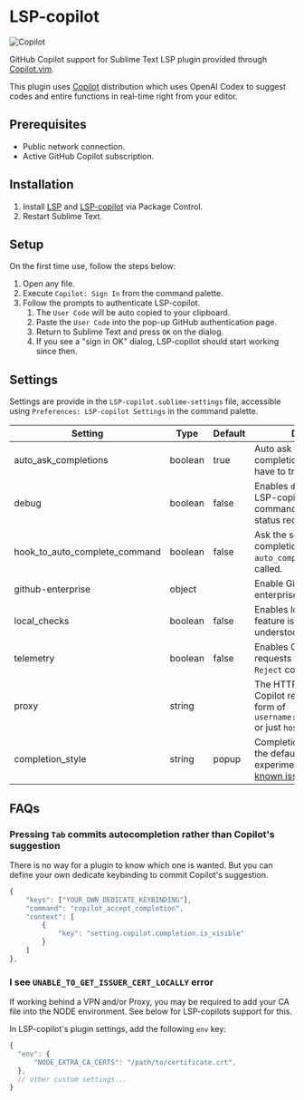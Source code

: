 # LSP-copilot

![Copilot](https://raw.githubusercontent.com/TheSecEng/LSP-copilot/master/docs/screenshot.png)

GitHub Copilot support for Sublime Text LSP plugin provided through [Copilot.vim][].

This plugin uses [Copilot][] distribution which uses OpenAI Codex to suggest codes
and entire functions in real-time right from your editor.

## Prerequisites

* Public network connection.
* Active GitHub Copilot subscription.

## Installation

1. Install [LSP][] and [LSP-copilot][] via Package Control.
1. Restart Sublime Text.

## Setup

On the first time use, follow the steps below:

1. Open any file.
1. Execute `Copilot: Sign In` from the command palette.
1. Follow the prompts to authenticate LSP-copilot.
    1. The `User Code` will be auto copied to your clipboard.
    1. Paste the `User Code` into the pop-up GitHub authentication page.
    1. Return to Sublime Text and press `OK` on the dialog.
    1. If you see a "sign in OK" dialog, LSP-copilot should start working since then.

## Settings

Settings are provide in the `LSP-copilot.sublime-settings` file, accessible using `Preferences: LSP-copilot Settings` in the command palette.

| Setting                       | Type    | Default | Description                                                                                                                                           |
|-------------------------------|---------|---------|-------------------------------------------------------------------------------------------------------------------------------------------------------|
| auto_ask_completions          | boolean | true    | Auto ask the server for completions. Otherwise, you have to trigger it manually.                                                                      |
| debug                         | boolean | false   | Enables `debug` mode for LSP-copilot. Enabling all commands regardless of status requirements.                                                        |
| hook_to_auto_complete_command | boolean | false   | Ask the server for completions when the `auto_complete` command is called.                                                                            |
| github-enterprise             | object  |         | Enable Github Copilot enterprise instance                                                                                                             |
| local_checks                  | boolean | false   | Enables local checks. This feature is not fully understood yet.                                                                                       |
| telemetry                     | boolean | false   | Enables Copilot telemetry requests for `Accept` and `Reject` completions.                                                                             |
| proxy                         | string  |         | The HTTP proxy to use for Copilot requests. It's in the form of `username:password@host:port` or just `host:port`.                                    |
| completion_style              | string  | popup   | Completion style. `popup` is the default, `phantom` is experimental ([there are well-known issues](https://github.com/TheSecEng/LSP-copilot/issues)). |


## FAQs

### Pressing `Tab` commits autocompletion rather than Copilot's suggestion

There is no way for a plugin to know which one is wanted. But you can define your own dedicate keybinding to commit
Copilot's suggestion.

```js
{
    "keys": ["YOUR_OWN_DEDICATE_KEYBINDING"],
    "command": "copilot_accept_completion",
    "context": [
        {
            "key": "setting.copilot.completion.is_visible"
        }
    ]
},
```

### I see `UNABLE_TO_GET_ISSUER_CERT_LOCALLY` error

If working behind a VPN and/or Proxy, you may be required to add your CA file into the NODE environment.
See below for LSP-copilots support for this.

In LSP-copilot's plugin settings, add the following `env` key:

 ```js
 {
   "env": {
       "NODE_EXTRA_CA_CERTS": "/path/to/certificate.crt",
   },
   // other custom settings...
 }
 ```

[Copilot]: https://github.com/features/copilot
[Copilot.vim]: https://github.com/github/copilot.vim
[LSP]: https://packagecontrol.io/packages/LSP
[LSP-copilot]: https://packagecontrol.io/packages/LSP-copilot
